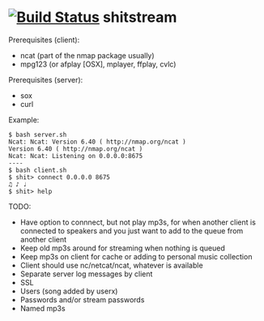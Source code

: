 [![Build Status](https://travis-ci.org/nijotz/shitstream.svg?branch=master)](https://travis-ci.org/nijotz/shitstream)
shitstream
==========

Prerequisites (client):
* ncat (part of the nmap package usually)
* mpg123 (or afplay [OSX], mplayer, ffplay, cvlc)

Prerequisites (server):
* sox
* curl

Example:

    $ bash server.sh
    Ncat: Ncat: Version 6.40 ( http://nmap.org/ncat )
    Version 6.40 ( http://nmap.org/ncat )
    Ncat: Ncat: Listening on 0.0.0.0:8675
    ----
    $ bash client.sh
    $ shit> connect 0.0.0.0 8675
    ♫ ♪ ♩
    $ shit> help

TODO:
* Have option to connnect, but not play mp3s, for when another client is
  connected to speakers and you just want to add to the queue from another
  client
* Keep old mp3s around for streaming when nothing is queued
* Keep mp3s on client for cache or adding to personal music collection
* Client should use nc/netcat/ncat, whatever is available
* Separate server log messages by client
* SSL
* Users (song added by userx)
* Passwords and/or stream passwords
* Named mp3s
